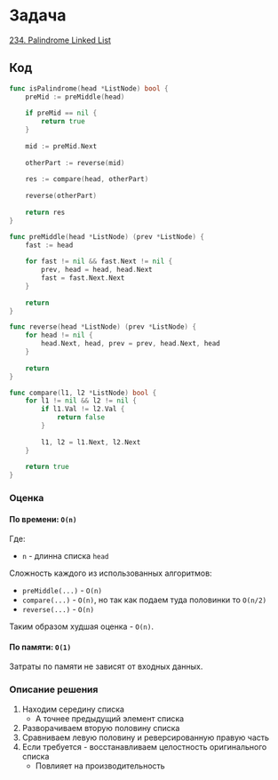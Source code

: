 # Задача

[234. Palindrome Linked List](https://leetcode.com/problems/palindrome-linked-list/)

## Код

```go
func isPalindrome(head *ListNode) bool {
    preMid := preMiddle(head)
    
    if preMid == nil {
        return true
    }
    
    mid := preMid.Next
    
    otherPart := reverse(mid)
    
    res := compare(head, otherPart)
    
    reverse(otherPart)
    
    return res 
}

func preMiddle(head *ListNode) (prev *ListNode) {
    fast := head
    
    for fast != nil && fast.Next != nil {
        prev, head = head, head.Next
        fast = fast.Next.Next
    }
    
    return
}

func reverse(head *ListNode) (prev *ListNode) {
    for head != nil {
        head.Next, head, prev = prev, head.Next, head
    }
    
    return 
}

func compare(l1, l2 *ListNode) bool {
    for l1 != nil && l2 != nil {
        if l1.Val != l2.Val {
            return false
        }
        
        l1, l2 = l1.Next, l2.Next
    }
    
    return true
}
```

### Оценка 

#### По времени: `O(n)`
Где:
* `n` - длинна списка `head`

Сложность каждого из использованных алгоритмов:
* `preMiddle(...)` - `O(n)`
* `compare(...)` - `O(n)`, но так как подаем туда половинки то `O(n/2)`
* `reverse(...)` - `O(n)`

Таким образом худшая оценка -  `O(n)`.

#### По памяти: `O(1)`
Затраты по памяти не зависят от входных данных. 

### Описание решения

1. Находим середину списка
	* А точнее предыдущий элемент списка
1. Разворачиваем вторую половину списка
1. Сравниваем левую половину и реверсированную правую часть
1. Если требуется - восстанавливаем целостность оригинального списка
	* Повлияет на производительность
